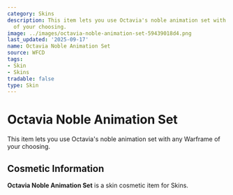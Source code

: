 ```yaml
---
category: Skins
description: This item lets you use Octavia's noble animation set with any Warframe
  of your choosing.
image: ../images/octavia-noble-animation-set-59439018d4.png
last_updated: '2025-09-17'
name: Octavia Noble Animation Set
source: WFCD
tags:
- Skin
- Skins
tradable: false
type: Skin
---
```


# Octavia Noble Animation Set

This item lets you use Octavia's noble animation set with any Warframe of your choosing.

## Cosmetic Information

**Octavia Noble Animation Set** is a skin cosmetic item for Skins.

